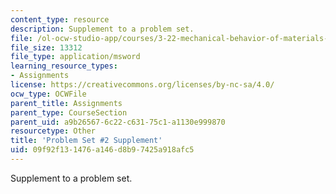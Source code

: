 ```yaml
---
content_type: resource
description: Supplement to a problem set.
file: /ol-ocw-studio-app/courses/3-22-mechanical-behavior-of-materials-spring-2008/09f92f131476a146d8b97425a918afc5_2_2.xls
file_size: 13312
file_type: application/msword
learning_resource_types:
- Assignments
license: https://creativecommons.org/licenses/by-nc-sa/4.0/
ocw_type: OCWFile
parent_title: Assignments
parent_type: CourseSection
parent_uid: a9b26567-6c22-c631-75c1-a1130e999870
resourcetype: Other
title: 'Problem Set #2 Supplement'
uid: 09f92f13-1476-a146-d8b9-7425a918afc5
---
```

Supplement to a problem set.
